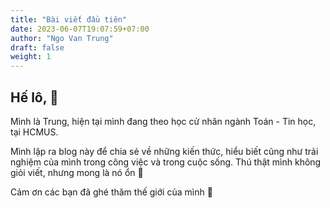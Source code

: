 ```yaml
---
title: "Bài viết đầu tiên"
date: 2023-06-07T19:07:59+07:00
author: "Ngo Van Trung"
draft: false
weight: 1
---
```


## Hế lô, 🐳

Mình là Trung, hiện tại mình đang theo học cử nhân ngành Toán - Tin học, tại HCMUS.

Mình lập ra blog này để chia sẻ về những kiến thức, hiểu biết cũng như trải nghiệm của mình trong công việc và trong cuộc sống. Thú thật mình không giỏi viết, nhưng mong là nó ổn 🐧

Cảm ơn các bạn đã ghé thăm thế giới của mình 🌊
